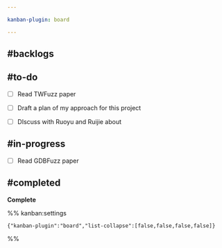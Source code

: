 ```yaml
---

kanban-plugin: board

---
```


## #backlogs



## #to-do

- [ ] Read TWFuzz paper
- [ ] Draft a plan of my approach for this project
- [ ] DIscuss with Ruoyu and Ruijie about


## #in-progress

- [ ] Read GDBFuzz paper


## #completed

**Complete**




%% kanban:settings
```
{"kanban-plugin":"board","list-collapse":[false,false,false,false]}
```
%%